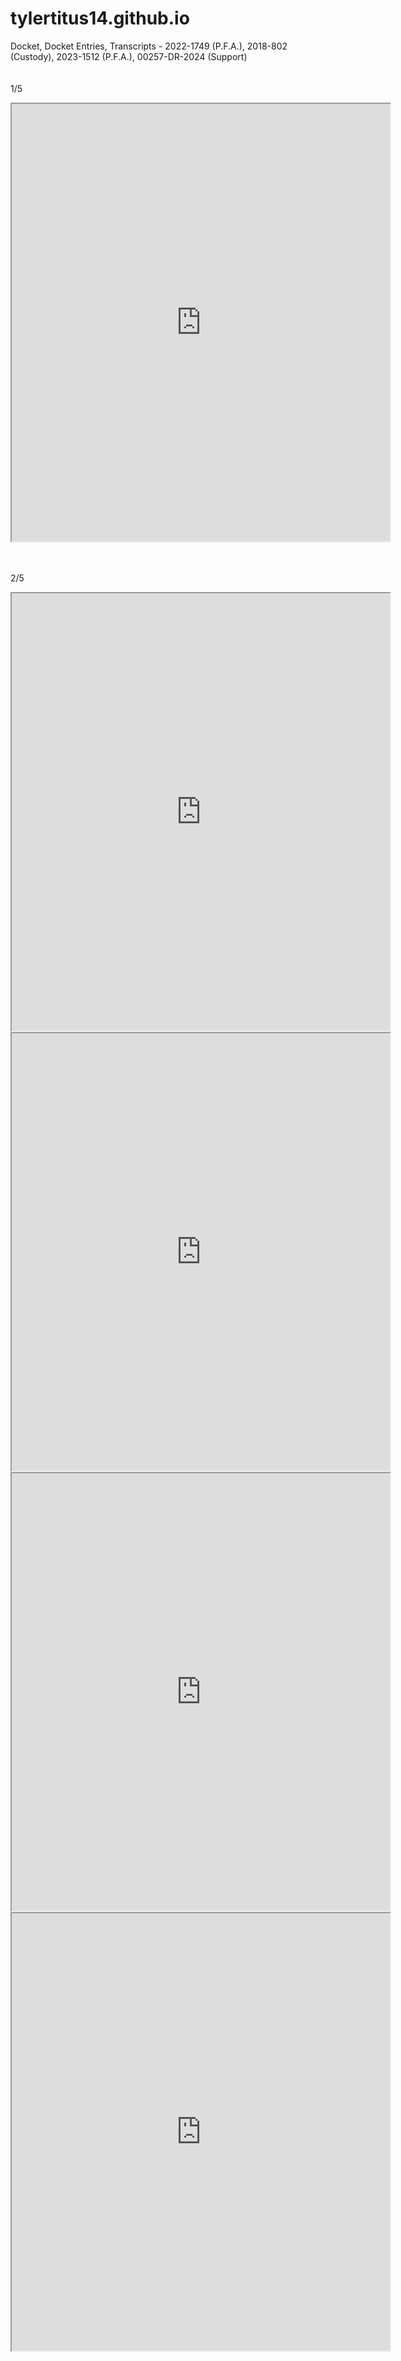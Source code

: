 # tylertitus14.github.io
Docket, Docket Entries, Transcripts - 2022-1749 (P.F.A.), 2018-802 (Custody), 2023-1512 (P.F.A.), 00257-DR-2024 (Support)
<br><br><br>
1/5
<iframe src="https://tylertitus14.github.io/assets/2022-07-14--2022-1749--1.pdf" width="120%" height="700px">
  <p>
    Your browser does not support PDFs. You can
    <a href="your_pdf_file.pdf">download the PDF</a>
  </p>
</iframe>
<br><br><br>

2/5
<iframe src="https://tylertitus14.github.io/assets/2022-07-14--2022-1749--2.pdf" width="120%" height="700px">
  <p>
    Your browser does not support PDFs. You can
    <a href="https://your_pdf_file.pdf">download the PDF</a>
  </p>
</iframe>  

<iframe src="https://tylertitus14.github.io/assets/2022-07-14--2022-1749--3.pdf" width="120%" height="700px">
  <p>
    Your browser does not support PDFs. You can
    <a href="https://your_pdf_file.pdf">download the PDF</a>
  </p>
</iframe>  

<iframe src="https://tylertitus14.github.io/assets/2022-07-14--2022-1749--4.pdf" width="120%" height="700px">
    Your browser does not support PDFs. You can
    <a href="your_pdf_file.pdf">download the PDF</a>
</iframe>  

<iframe src="https://tylertitus14.github.io/assets/2022-07-14--2022-1749--5.pdf" width="120%" height="700px"></iframe>
